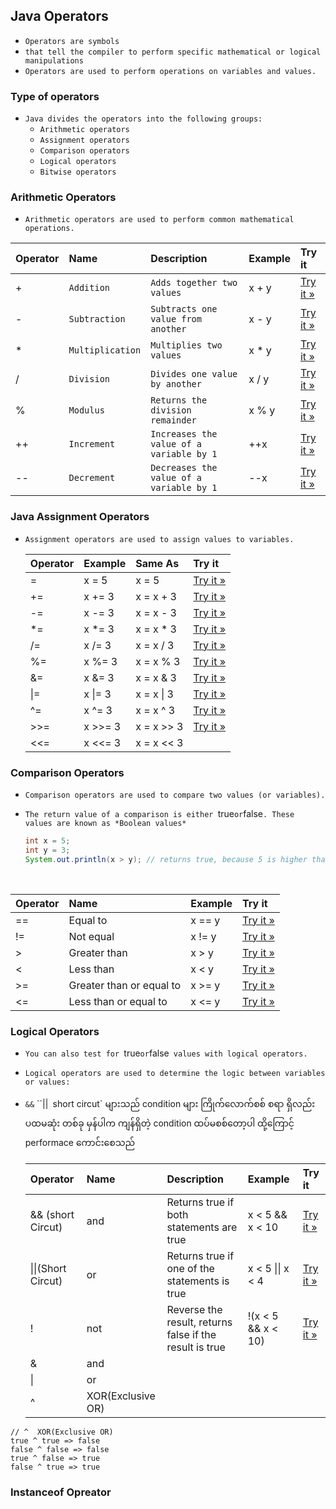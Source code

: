 ## Java Operators

- `Operators are symbols `
- `that tell the compiler to perform specific mathematical or logical manipulations`
- `Operators are used to perform operations on variables and values.`





### Type of operators

- `Java divides the operators into the following groups:`
  - `Arithmetic operators`
  - `Assignment operators`
  - `Comparison operators`
  - `Logical operators`
  - `Bitwise operators`



### Arithmetic Operators

- `Arithmetic operators are used to perform common mathematical operations.`

| Operator | Name             | Description                              | Example | Try it                                                       |
| :------- | :--------------- | :--------------------------------------- | :------ | :----------------------------------------------------------- |
| +        | `Addition`       | `Adds together two values`               | x + y   | [Try it »](https://www.w3schools.com/java/tryjava.asp?filename=demo_oper_add) |
| -        | `Subtraction`    | `Subtracts one value from another`       | x - y   | [Try it »](https://www.w3schools.com/java/tryjava.asp?filename=demo_oper_sub) |
| *        | `Multiplication` | `Multiplies two values`                  | x * y   | [Try it »](https://www.w3schools.com/java/tryjava.asp?filename=demo_oper_mult) |
| /        | `Division`       | `Divides one value by another`           | x / y   | [Try it »](https://www.w3schools.com/java/tryjava.asp?filename=demo_oper_div) |
| %        | `Modulus`        | `Returns the division remainder`         | x % y   | [Try it »](https://www.w3schools.com/java/tryjava.asp?filename=demo_oper_mod) |
| ++       | `Increment`      | `Increases the value of a variable by 1` | ++x     | [Try it »](https://www.w3schools.com/java/tryjava.asp?filename=demo_oper_inc) |
| --       | `Decrement`      | `Decreases the value of a variable by 1` | --x     | [Try it »](https://www.w3schools.com/java/tryjava.asp?filename=demo_oper_dec) |





### Java Assignment Operators

- `Assignment operators are used to assign values to variables.`

  | Operator | Example | Same As    | Try it                                                       |
  | :------- | :------ | :--------- | :----------------------------------------------------------- |
  | =        | x = 5   | x = 5      | [Try it »](https://www.w3schools.com/java/tryjava.asp?filename=demo_oper_ass1) |
  | +=       | x += 3  | x = x + 3  | [Try it »](https://www.w3schools.com/java/tryjava.asp?filename=demo_oper_ass2) |
  | -=       | x -= 3  | x = x - 3  | [Try it »](https://www.w3schools.com/java/tryjava.asp?filename=demo_oper_ass3) |
  | *=       | x *= 3  | x = x * 3  | [Try it »](https://www.w3schools.com/java/tryjava.asp?filename=demo_oper_ass4) |
  | /=       | x /= 3  | x = x / 3  | [Try it »](https://www.w3schools.com/java/tryjava.asp?filename=demo_oper_ass5) |
  | %=       | x %= 3  | x = x % 3  | [Try it »](https://www.w3schools.com/java/tryjava.asp?filename=demo_oper_ass6) |
  | &=       | x &= 3  | x = x & 3  | [Try it »](https://www.w3schools.com/java/tryjava.asp?filename=demo_oper_ass7) |
  | \|=      | x \|= 3 | x = x \| 3 | [Try it »](https://www.w3schools.com/java/tryjava.asp?filename=demo_oper_ass8) |
  | ^=       | x ^= 3  | x = x ^ 3  | [Try it »](https://www.w3schools.com/java/tryjava.asp?filename=demo_oper_ass9) |
  | >>=      | x >>= 3 | x = x >> 3 | [Try it »](https://www.w3schools.com/java/tryjava.asp?filename=demo_oper_ass10) |
  | <<=      | x <<= 3 | x = x << 3 |                                                              |





### Comparison Operators

- `Comparison operators are used to compare two values (or variables).`

- `The return value of a comparison is either `true` or `false`. These values are known as *Boolean values*`

  ```java
  int x = 5;
  int y = 3;
  System.out.println(x > y); // returns true, because 5 is higher than 3
  ```

​	   

| Operator | Name                     | Example | Try it                                                       |
| :------- | :----------------------- | :------ | :----------------------------------------------------------- |
| ==       | Equal to                 | x == y  | [Try it »](https://www.w3schools.com/java/tryjava.asp?filename=demo_oper_compare1) |
| !=       | Not equal                | x != y  | [Try it »](https://www.w3schools.com/java/tryjava.asp?filename=demo_oper_compare2) |
| >        | Greater than             | x > y   | [Try it »](https://www.w3schools.com/java/tryjava.asp?filename=demo_oper_compare3) |
| <        | Less than                | x < y   | [Try it »](https://www.w3schools.com/java/tryjava.asp?filename=demo_oper_compare4) |
| >=       | Greater than or equal to | x >= y  | [Try it »](https://www.w3schools.com/java/tryjava.asp?filename=demo_oper_compare5) |
| <=       | Less than or equal to    | x <= y  | [Try it »](https://www.w3schools.com/java/tryjava.asp?filename=demo_oper_compare6) |





###  Logical Operators

- `You can also test for `true` or `false` values with logical operators.`

- `Logical operators are used to determine the logic between variables or values:`

- `&&` ``||` `short circut` များသည် condition များ ကြိုက်လောက်စစ် စရာ ရှိလည်း ပထမဆုံး တစ်ခု မှန်ပါက ကျန်ရှိတဲ့ condition ထပ်မစစ်တော့ပါ ထို့ကြောင့် performace ကောင်းစေသည်

  | Operator           | Name              | Description                                             | Example            | Try it                                                       |
  | :----------------- | :---------------- | :------------------------------------------------------ | :----------------- | :----------------------------------------------------------- |
  | && (short Circut)  | and               | Returns true if both statements are true                | x < 5 && x < 10    | [Try it »](https://www.w3schools.com/java/tryjava.asp?filename=demo_oper_logical1) |
  | \|\|(Short Circut) | or                | Returns true if one of the statements is true           | x < 5 \|\| x < 4   | [Try it »](https://www.w3schools.com/java/tryjava.asp?filename=demo_oper_logical2) |
  | !                  | not               | Reverse the result, returns false if the result is true | !(x < 5 && x < 10) | [Try it »](https://www.w3schools.com/java/tryjava.asp?filename=demo_oper_logical3) |
  | &                  | and               |                                                         |                    |                                                              |
  | \|                 | or                |                                                         |                    |                                                              |
  | ^                  | XOR(Exclusive OR) |                                                         |                    |                                                              |



```jav
// ^  XOR(Exclusive OR)
true ^ true => false
false ^ false => false
true ^ false => true
false ^ true => true
```



### Instanceof Opreator

